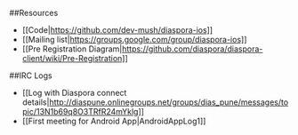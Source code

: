 ##Resources

* [[Code|https://github.com/dev-mush/diaspora-ios]]
* [[Mailing list|https://groups.google.com/group/diaspora-ios]]
* [[Pre Registration Diagram|https://github.com/diaspora/diaspora-client/wiki/Pre-Registration]]

##IRC Logs
- [[Log with Diaspora connect details|http://diaspune.onlinegroups.net/groups/dias_pune/messages/topic/13N1b69q8O3TRfR24mYklg]]
- [[First meeting for Android App|AndroidAppLog1]]